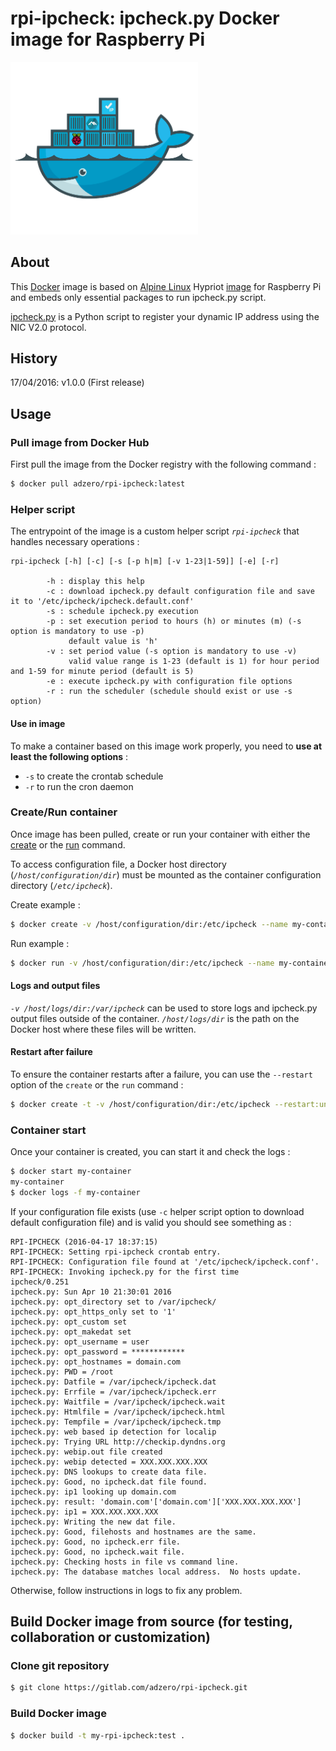 # rpi-ipcheck: ipcheck.py Docker image for Raspberry Pi

<img src="images/rpi-ipcheck.png" width="300px" alt="rpi-ipcheck logo" />

## About

This [Docker](https://www.docker.com/) image is based on [Alpine Linux](http://www.alpinelinux.org/) Hypriot [image](https://hub.docker.com/r/hypriot/rpi-alpine-scratch/) for Raspberry Pi and embeds only essential packages to run ipcheck.py script.


[ipcheck.py](http://ipcheck.sourceforge.net/) is a Python script to register your dynamic IP address using the NIC V2.0 protocol.

## History

17/04/2016: v1.0.0 (First release)

## Usage

### Pull image from Docker Hub

First pull the image from the Docker registry with the following command : 

```bash
$ docker pull adzero/rpi-ipcheck:latest
```


### Helper script

The entrypoint of the image is a custom helper script *`rpi-ipcheck`* that handles necessary operations : 

```
rpi-ipcheck [-h] [-c] [-s [-p h|m] [-v 1-23|1-59]] [-e] [-r]

        -h : display this help
        -c : download ipcheck.py default configuration file and save it to '/etc/ipcheck/ipcheck.default.conf'
        -s : schedule ipcheck.py execution
        -p : set execution period to hours (h) or minutes (m) (-s option is mandatory to use -p)
             default value is 'h'
        -v : set period value (-s option is mandatory to use -v)
             valid value range is 1-23 (default is 1) for hour period and 1-59 for minute period (default is 5)
        -e : execute ipcheck.py with configuration file options
        -r : run the scheduler (schedule should exist or use -s option)
```

#### Use in image

To make a container based on this image work properly, you need to **use at least the following options** : 

+ `-s` to create the crontab schedule
+ `-r` to run the cron daemon 

### Create/Run container

Once image has been pulled, create or run your container with either the [create](https://docs.docker.com/engine/reference/commandline/create/) or the [run](https://docs.docker.com/engine/reference/commandline/run/) command. 

To access configuration file, a Docker host directory (*`/host/configuration/dir`*) must be mounted as the container configuration directory (*`/etc/ipcheck`*).   

Create example :
```bash
$ docker create -v /host/configuration/dir:/etc/ipcheck --name my-container adzero/rpi-ipcheck:latest -s -r 
```

Run example :
```bash
$ docker run -v /host/configuration/dir:/etc/ipcheck --name my-container adzero/rpi-ipcheck:latest -s -r 
```

#### Logs and output files

*`-v /host/logs/dir:/var/ipcheck`* can be used to store logs and ipcheck.py output files outside of the container. *`/host/logs/dir`* is the path on the Docker host where these files will be written.

#### Restart after failure

To ensure the container restarts after a failure, you can use the `--restart` option of the `create` or the `run` command : 

```bash
$ docker create -t -v /host/configuration/dir:/etc/ipcheck --restart:unless-stopped --name my-container adzero/rpi-ipcheck:latest
```

### Container start

Once your container is created, you can start it and check the logs : 

```bash
$ docker start my-container
my-container
$ docker logs -f my-container
```

If your configuration file exists (use `-c` helper script option to download default configuration file) and is valid you should see something as :

```
RPI-IPCHECK (2016-04-17 18:37:15)
RPI-IPCHECK: Setting rpi-ipcheck crontab entry.
RPI-IPCHECK: Configuration file found at '/etc/ipcheck/ipcheck.conf'.
RPI-IPCHECK: Invoking ipcheck.py for the first time
ipcheck/0.251
ipcheck.py: Sun Apr 10 21:30:01 2016
ipcheck.py: opt_directory set to /var/ipcheck/
ipcheck.py: opt_https_only set to '1'
ipcheck.py: opt_custom set
ipcheck.py: opt_makedat set
ipcheck.py: opt_username = user
ipcheck.py: opt_password = ************
ipcheck.py: opt_hostnames = domain.com
ipcheck.py: PWD = /root
ipcheck.py: Datfile = /var/ipcheck/ipcheck.dat
ipcheck.py: Errfile = /var/ipcheck/ipcheck.err
ipcheck.py: Waitfile = /var/ipcheck/ipcheck.wait
ipcheck.py: Htmlfile = /var/ipcheck/ipcheck.html
ipcheck.py: Tempfile = /var/ipcheck/ipcheck.tmp
ipcheck.py: web based ip detection for localip
ipcheck.py: Trying URL http://checkip.dyndns.org
ipcheck.py: webip.out file created
ipcheck.py: webip detected = XXX.XXX.XXX.XXX
ipcheck.py: DNS lookups to create data file.
ipcheck.py: Good, no ipcheck.dat file found.
ipcheck.py: ip1 looking up domain.com
ipcheck.py: result: 'domain.com'['domain.com']['XXX.XXX.XXX.XXX']
ipcheck.py: ip1 = XXX.XXX.XXX.XXX
ipcheck.py: Writing the new dat file.
ipcheck.py: Good, filehosts and hostnames are the same.
ipcheck.py: Good, no ipcheck.err file.
ipcheck.py: Good, no ipcheck.wait file.
ipcheck.py: Checking hosts in file vs command line.
ipcheck.py: The database matches local address.  No hosts update.
```

Otherwise, follow instructions in logs to fix any problem. 

## Build Docker image from source (for testing, collaboration or customization)

### Clone git repository

```bash
$ git clone https://gitlab.com/adzero/rpi-ipcheck.git
```

### Build Docker image

```bash
$ docker build -t my-rpi-ipcheck:test .
```
